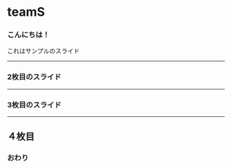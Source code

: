 # teamS
### こんにちは！


これはサンプルのスライド


---


### 2枚目のスライド


---


### 3枚目のスライド


---
４枚目
---


### おわり
